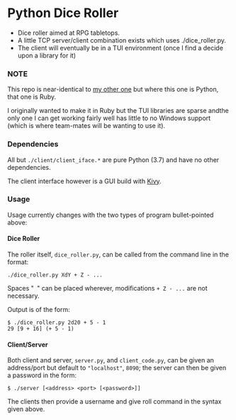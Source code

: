 Python Dice Roller
================

- Dice roller aimed at RPG tabletops.
- A little TCP server/client combination exists which uses ./dice_roller.py.
- The client will eventually be in a TUI environment (once I find a decide upon a library for it)

### NOTE

This repo is near-identical to [my other one](https://github.com/BodneyC/ruby_dice_roller) but where this one is Python, that one is Ruby.

I originally wanted to make it in Ruby but the TUI libraries are sparse andthe only one I can get working fairly well has little to no Windows support (which is where team-mates will be wanting to use it).

### Dependencies

All but `./client/client_iface.*` are pure Python (3.7) and have no other dependencies.

The client interface however is a GUI build with [Kivy](https://kivy.org/#home).

### Usage

Usage currently changes with the two types of program bullet-pointed above:

#### Dice Roller

The roller itself, `dice_roller.py`, can be called from the command line in the format:

    ./dice_roller.py XdY + Z - ...

Spaces "` `" can be placed wherever, modifications `+ Z - ...` are not necessary.

Output is of the form:

    $ ./dice_roller.py 2d20 + 5 - 1
    29 [9 + 16] (+ 5 - 1)

#### Client/Server

Both client and server, `server.py`, and `client_code.py`, can be given an address/port but default to `"localhost"`, `8090`; the server can then be given a password in the form:

	$ ./server [<address> <port> [<password>]]

The clients then provide a username and give roll command in the syntax given above.

